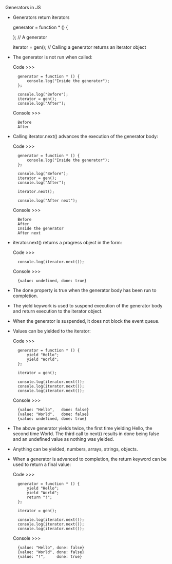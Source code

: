 Generators in JS

- Generators return iterators

	generator = function * () {

	}; // A generator

	iterator = gen(); // Calling a generator returns an iterator object

- The generator is not run when called:

	Code >>>

		generator = function * () {
			console.log("Inside the generator");
		};

		console.log("Before");
		iterator = gen();
		console.log("After");

	Console >>>

		Before
		After

- Calling iterator.next() advances the execution of the generator body:

	Code >>>

		generator = function * () {
			console.log("Inside the generator");
		};

		console.log("Before");
		iterator = gen();
		console.log("After");

		iterator.next();

		console.log("After next");

	Console >>>

		Before
		After
		Inside the generator
		After next

- iterator.next() returns a progress object in the form:

	Code >>>

		console.log(iterator.next());

	Console >>>

		{value: undefined, done: true}

- The done property is true when the generator body has been run to completion.

- The yield keywork is used to suspend execution of the generator body and return execution to the iterator object.

- When the generator is suspended, it does not block the event queue.

- Values can be yielded to the iterator:

	Code >>>

		generator = function * () {
			yield "Hello";
			yield "World";
		};

		iterator = gen();

		console.log(iterator.next());
		console.log(iterator.next());
		console.log(iterator.next());

	Console >>>

		{value: "Hello",   done: false}
		{value: "World",   done: false}
		{value: undefined, done: true}

- The above generator yields twice, the first time yielding Hello, the second time World. The third call to next() results in done being false and an undefined value as nothing was yielded.

- Anything can be yielded, numbers, arrays, strings, objects.

- When a generator is advanced to completion, the return keyword can be used to return a final value:

	Code >>>

		generator = function * () {
			yield "Hello";
			yield "World";
			return "!";
		};

		iterator = gen();

		console.log(iterator.next());
		console.log(iterator.next());
		console.log(iterator.next());

	Console >>>

		{value: "Hello", done: false}
		{value: "World", done: false}
		{value: "!",     done: true}
